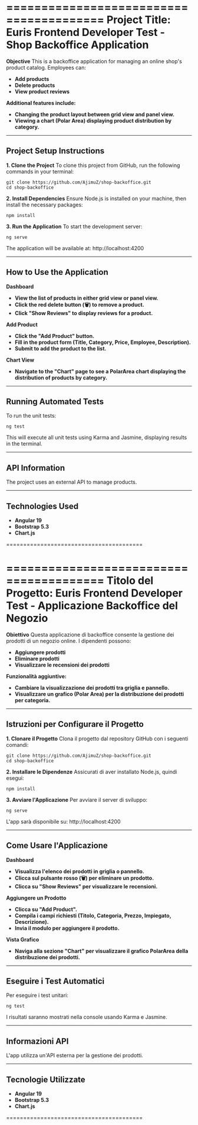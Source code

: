 ========================================
**Project Title:**
**Euris Frontend Developer Test - Shop Backoffice Application**
========================================

**Objective**
This is a backoffice application for managing an online shop's product catalog. Employees can:

- **Add products**
- **Delete products**
- **View product reviews**

**Additional features include:**
- **Changing the product layout between grid view and panel view.**
- **Viewing a chart (Polar Area) displaying product distribution by category.**

----------------------------------------
**Project Setup Instructions**
----------------------------------------

**1. Clone the Project**
To clone this project from GitHub, run the following commands in your terminal:

```
git clone https://github.com/AjimuZ/shop-backoffice.git
cd shop-backoffice
```

**2. Install Dependencies**
Ensure Node.js is installed on your machine, then install the necessary packages:

```
npm install
```

**3. Run the Application**
To start the development server:

```
ng serve
```

The application will be available at:
http://localhost:4200

----------------------------------------
**How to Use the Application**
----------------------------------------

**Dashboard**
- **View the list of products in either grid view or panel view.**
- **Click the red delete button (🗑️) to remove a product.**
- **Click "Show Reviews" to display reviews for a product.**

**Add Product**
- **Click the "Add Product" button.**
- **Fill in the product form (Title, Category, Price, Employee, Description).**
- **Submit to add the product to the list.**

**Chart View**
- **Navigate to the "Chart" page to see a PolarArea chart displaying the distribution of products by category.**

----------------------------------------
**Running Automated Tests**
----------------------------------------
To run the unit tests:

```
ng test
```

This will execute all unit tests using Karma and Jasmine, displaying results in the terminal.

----------------------------------------
**API Information**
----------------------------------------
The project uses an external API to manage products.

----------------------------------------
**Technologies Used**
----------------------------------------
- **Angular 19**
- **Bootstrap 5.3**
- **Chart.js**

========================================

========================================
**Titolo del Progetto:**
**Euris Frontend Developer Test - Applicazione Backoffice del Negozio**
========================================

**Obiettivo**
Questa applicazione di backoffice consente la gestione dei prodotti di un negozio online. I dipendenti possono:

- **Aggiungere prodotti**
- **Eliminare prodotti**
- **Visualizzare le recensioni dei prodotti**

**Funzionalità aggiuntive:**
- **Cambiare la visualizzazione dei prodotti tra griglia e pannello.**
- **Visualizzare un grafico (Polar Area) per la distribuzione dei prodotti per categoria.**

----------------------------------------
**Istruzioni per Configurare il Progetto**
----------------------------------------

**1. Clonare il Progetto**
Clona il progetto dal repository GitHub con i seguenti comandi:

```
git clone https://github.com/AjimuZ/shop-backoffice.git
cd shop-backoffice
```

**2. Installare le Dipendenze**
Assicurati di aver installato Node.js, quindi esegui:

```
npm install
```

**3. Avviare l'Applicazione**
Per avviare il server di sviluppo:

```
ng serve
```

L'app sarà disponibile su:
http://localhost:4200

----------------------------------------
**Come Usare l'Applicazione**
----------------------------------------

**Dashboard**
- **Visualizza l'elenco dei prodotti in griglia o pannello.**
- **Clicca sul pulsante rosso (🗑️) per eliminare un prodotto.**
- **Clicca su "Show Reviews" per visualizzare le recensioni.**

**Aggiungere un Prodotto**
- **Clicca su "Add Product".**
- **Compila i campi richiesti (Titolo, Categoria, Prezzo, Impiegato, Descrizione).**
- **Invia il modulo per aggiungere il prodotto.**

**Vista Grafico**
- **Naviga alla sezione "Chart" per visualizzare il grafico PolarArea della distribuzione dei prodotti.**

----------------------------------------
**Eseguire i Test Automatici**
----------------------------------------
Per eseguire i test unitari:

```
ng test
```

I risultati saranno mostrati nella console usando Karma e Jasmine.

----------------------------------------
**Informazioni API**
----------------------------------------
L'app utilizza un'API esterna per la gestione dei prodotti.

----------------------------------------
**Tecnologie Utilizzate**
----------------------------------------
- **Angular 19**
- **Bootstrap 5.3**
- **Chart.js**

========================================